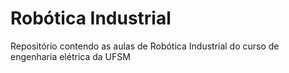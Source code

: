 # Robótica Industrial
Repositório contendo as aulas de Robótica Industrial do curso de engenharia elétrica da UFSM
